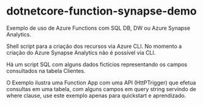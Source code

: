 # dotnetcore-function-synapse-demo

Exemplo de uso de Azure Functions com SQL DB, DW ou Azure Synapse Analytics.

Shell script para a criação dos recursos via Azure CLI.
No momento a criação do Azure Synapse Analytics não é possível via CLI.

Há um script SQL com alguns dados fictícios representando os campos consultados na tabela Clientes.

O Exemplo ilustra uma Function App com uma API (HttPTrigger) que efetua consultas em uma tabela, com alguns campos em query string servindo de where clause, use este exemplo apenas para quickstart e aprendizado.